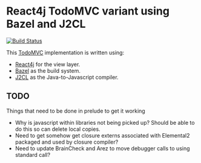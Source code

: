 # React4j TodoMVC variant using Bazel and J2CL

[![Build Status](https://api.travis-ci.com/react4j/react4j-todomvc.png?branch=raw_bazel_j2cl)](http://travis-ci.com/react4j/react4j-todomvc)

This [TodoMVC](http://todomvc.com/) implementation is written using:

* [React4j](https://react4j.github.io) for the view layer.
* [Bazel](https://bazel.build/) as the build system.
* [J2CL](https://githum.com/google/j2cl) as the Java-to-Javascript compiler.

## TODO

Things that need to be done in prelude to get it working

- Why is javascript within libraries not being picked up? Should be able to do this so can delete local copies.
- Need to get somehow get closure externs associated with Elemental2 packaged and used by closure compiler?
- Need to update BrainCheck and Arez to move debugger calls to using standard call?
